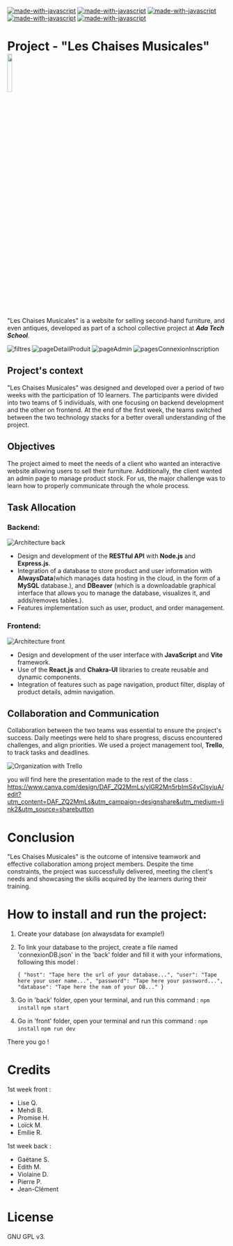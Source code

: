 [![made-with-javascript](https://img.shields.io/badge/Made%20with-Javascript-326996.svg)](https://www.javascript.com)
[![made-with-javascript](https://img.shields.io/badge/Made%20with-React+Vite-326996.svg)](https://vitejs.fr/guide/)
[![made-with-javascript](https://img.shields.io/badge/Made%20with-NodeJS+Express-326996.svg)](https://expressjs.com/)
[![made-with-javascript](https://img.shields.io/badge/Made%20with-ChakraUI-326996.svg)](https://chakra-ui.com/)
[![made-with-javascript](https://img.shields.io/badge/Made%20with-MySQL-326996.svg)](https://www.mysql.com/fr/)

# Project - "Les Chaises Musicales" <img src="https://github.com/adatechschool/projet-collectif-plateforme-de-meubles-leschaisesmusicales/blob/main/front/src/assets/images/logo.png" width=15% height=15%>

"Les Chaises Musicales" is a website for selling second-hand furniture, and even antiques, developed as part of a school collective project at **_Ada Tech School_**.


![filtres](https://github.com/adatechschool/projet-collectif-plateforme-de-meubles-leschaisesmusicales/assets/146881805/55ead9a9-d0e8-4660-9630-43c784b102fb)
![pageDetailProduit](https://github.com/adatechschool/projet-collectif-plateforme-de-meubles-leschaisesmusicales/assets/146881805/f3be1276-f440-4e1d-b19d-810fbb21e26a)
![pageAdmin](https://github.com/adatechschool/projet-collectif-plateforme-de-meubles-leschaisesmusicales/assets/146881805/76a03923-0cce-4703-a551-f56ed7035b06)
![pagesConnexionInscription](https://github.com/adatechschool/projet-collectif-plateforme-de-meubles-leschaisesmusicales/assets/146881805/2ba786f0-88ff-419f-9de4-8cbf0c8e161e)



## Project's context

"Les Chaises Musicales" was designed and developed over a period of two weeks with the participation of 10 learners. The participants were divided into two teams of 5 individuals, with one focusing on backend development and the other on frontend. At the end of the first week, the teams switched between the two technology stacks for a better overall understanding of the project.

## Objectives

The project aimed to meet the needs of a client who wanted an interactive website allowing users to sell their furniture. Additionally, the client wanted an admin page to manage product stock.
For us, the major challenge was to learn how to properly communicate through the whole process.

## Task Allocation

### Backend:

![Architecture back](/front/src/assets/images/archi%20back.png "Archi back")

- Design and development of the **RESTful API** with **Node.js** and **Express.js**.
- Integration of a database to store product and user information with **AlwaysData**(which manages data hosting in the cloud, in the form of a **MySQL** database.), and **DBeaver** (which is a downloadable graphical interface that allows you to manage the database, visualizes it, and adds/removes tables.).
- Features implementation such as user, product, and order management.

### Frontend:

![Architecture front](/front/src/assets/images/Archi%20front.png "Archi front")

- Design and development of the user interface with **JavaScript** and **Vite** framework.
- Use of the **React.js** and **Chakra-UI** libraries to create reusable and dynamic components.
- Integration of features such as page navigation, product filter, display of product details, admin navigation.

## Collaboration and Communication

Collaboration between the two teams was essential to ensure the project's success. Daily meetings were held to share progress, discuss encountered challenges, and align priorities. We used a project management tool, **Trello**, to track tasks and deadlines.

![Organization with Trello](/front/src/assets/images/trello.jpg "Trello")

you will find here the presentation made to the rest of the class : 
https://www.canva.com/design/DAF_ZQ2MmLs/ylGR2Mn5rbImS4vClsyiuA/edit?utm_content=DAF_ZQ2MmLs&utm_campaign=designshare&utm_medium=link2&utm_source=sharebutton

# Conclusion

"Les Chaises Musicales" is the outcome of intensive teamwork and effective collaboration among project members. Despite the time constraints, the project was successfully delivered, meeting the client's needs and showcasing the skills acquired by the learners during their training.

# How to install and run the project:

1. Create your database (on alwaysdata for example!)
2. To link your database to the project, create a file named 'connexionDB.json' in the 'back' folder and fill it with your informations, following this model :

   `{
"host": "Tape here the url of your database...",
"user": "Tape here your user name...",
"password": "Tape here your password...",
"database": "Tape here the nam of your DB..."
}`

3. Go in 'back' folder, open your terminal, and run this command :
   `npm install`
   `npm start`

4. Go in 'front' folder, open your terminal and run this command :
   `npm install`
   `npm run dev`

There you go !

# Credits

1st week front :

- Lise Q.
- Mehdi B.
- Promise H.
- Loïck M.
- Emilie R.

1st week back :

- Gaëtane S.
- Edith M.
- Violaine D.
- Pierre P.
- Jean-Clément

# License

GNU GPL v3.
